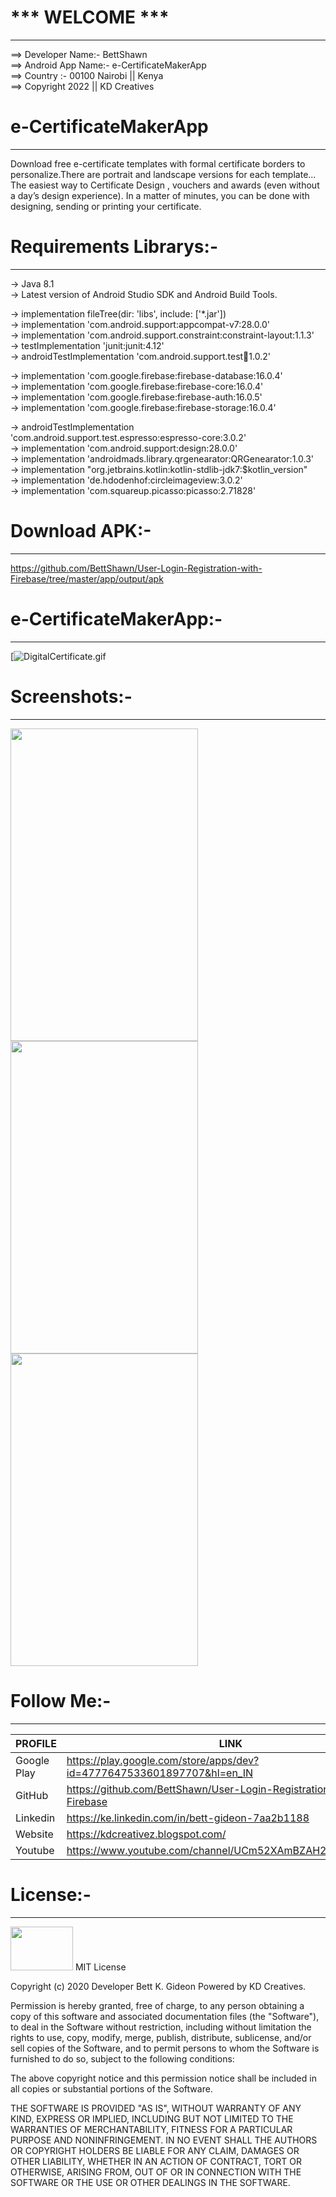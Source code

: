#                       *** WELCOME ***
----------------------------------------

==> Developer Name:- BettShawn\
==> Android App Name:- e-CertificateMakerApp\
==> Country :- 00100 Nairobi || Kenya\
==> Copyright 2022 || KD Creatives

# e-CertificateMakerApp
----------
Download free e-certificate templates with formal certificate borders to personalize.There are portrait and landscape versions for each template... The easiest way to Certificate Design , vouchers and awards (even without a day’s design experience). In a matter of minutes, you can be done with designing, sending or printing your certificate.


# Requirements Librarys:-
--------------
-> Java 8.1\
-> Latest version of Android Studio SDK and Android Build Tools.

->  implementation fileTree(dir: 'libs', include: ['*.jar'])\
->  implementation 'com.android.support:appcompat-v7:28.0.0'\
->  implementation 'com.android.support.constraint:constraint-layout:1.1.3'\
->  testImplementation 'junit:junit:4.12'\
 -> androidTestImplementation 'com.android.support.test:runner:1.0.2'
    
-> implementation 'com.google.firebase:firebase-database:16.0.4'\
-> implementation 'com.google.firebase:firebase-core:16.0.4'\
-> implementation 'com.google.firebase:firebase-auth:16.0.5'\
-> implementation 'com.google.firebase:firebase-storage:16.0.4'

-> androidTestImplementation 'com.android.support.test.espresso:espresso-core:3.0.2'\
-> implementation 'com.android.support:design:28.0.0'\
-> implementation 'androidmads.library.qrgenearator:QRGenearator:1.0.3'\
-> implementation "org.jetbrains.kotlin:kotlin-stdlib-jdk7:$kotlin_version"\
-> implementation 'de.hdodenhof:circleimageview:3.0.2'\
-> implementation 'com.squareup.picasso:picasso:2.71828'


# Download APK:-
--------------

https://github.com/BettShawn/User-Login-Registration-with-Firebase/tree/master/app/output/apk

# e-CertificateMakerApp:-
--------------- 
[![DigitalCertificate.gif](https://github.com/dewaara/OnlineDigitalCertificateMakerApp/blob/master/screenshoot/DigitalCertificate.gif)

# Screenshots:-
-------------
<img src="https://github.com/dewaara/OnlineDigitalCertificateMakerApp/blob/master/screenshoot/register_01.jpg" width="300" height="500" />

<img src="https://github.com/dewaara/OnlineDigitalCertificateMakerApp/blob/master/screenshoot/login_02.jpg" width="300" height="500" />

<img src="https://github.com/dewaara/OnlineDigitalCertificateMakerApp/blob/master/screenshoot/certificate_03.jpg" width="300" height="500" />


# Follow Me:-
----------

| PROFILE | LINK |
| ------ | ------ |
| Google Play | https://play.google.com/store/apps/dev?id=4777647533601897707&hl=en_IN |
| GitHub | https://github.com/BettShawn/User-Login-Registration-with-Firebase |
| Linkedin | https://ke.linkedin.com/in/bett-gideon-7aa2b1188 |
| Website | https://kdcreativez.blogspot.com/ |
| Youtube | https://www.youtube.com/channel/UCm52XAmBZAH2B00NcBj9JZw |

# License:-
---------
<img src="https://firebasestorage.googleapis.com/v0/b/seven-29b38.appspot.com/o/Quiz%202019%2FPicsArt_01-23-12.41.47.png?alt=media&token=83b3dd63-bd20-4a2a-babb-8e3ff674af11" width="100" height="70" />
MIT License

Copyright (c) 2020 Developer Bett K. Gideon Powered by KD Creatives.

Permission is hereby granted, free of charge, to any person obtaining a copy
of this software and associated documentation files (the "Software"), to deal
in the Software without restriction, including without limitation the rights
to use, copy, modify, merge, publish, distribute, sublicense, and/or sell
copies of the Software, and to permit persons to whom the Software is
furnished to do so, subject to the following conditions:

The above copyright notice and this permission notice shall be included in all
copies or substantial portions of the Software.

THE SOFTWARE IS PROVIDED "AS IS", WITHOUT WARRANTY OF ANY KIND, EXPRESS OR
IMPLIED, INCLUDING BUT NOT LIMITED TO THE WARRANTIES OF MERCHANTABILITY,
FITNESS FOR A PARTICULAR PURPOSE AND NONINFRINGEMENT. IN NO EVENT SHALL THE
AUTHORS OR COPYRIGHT HOLDERS BE LIABLE FOR ANY CLAIM, DAMAGES OR OTHER
LIABILITY, WHETHER IN AN ACTION OF CONTRACT, TORT OR OTHERWISE, ARISING FROM,
OUT OF OR IN CONNECTION WITH THE SOFTWARE OR THE USE OR OTHER DEALINGS IN THE
SOFTWARE.
